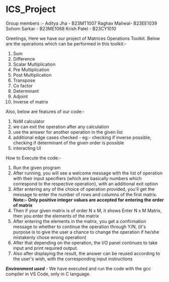 # ICS_Project

Group members :-
Aditya Jha - B23MT1007
Raghav Maliwal- B23EE1039
Sohom Sarkar - B23ME1068
Krish Patel - B23CY1010

Greetings,
Here we have our project of Matrices Operations Toolkit.
Below are the operations which can be performed in this toolkit:-
1. Sum
2. Difference
3. Scalar Multiplication
4. Pre Multiplication
5. Post Multiplication
6. Transpose
7. Co factor
8. Determinant
9. Adjoint
10. Inverse of matrix

Also, below are features of our code:-
1. NxM calculator
2. we can exit the operation after any calculation
3. use the answer for another operation in the given list 
4. additional edge cases checked - eg:- checking if inverse possible, checking if determinant of the given order is possible
5. interacting UI 

How to Execute the code:-
1. Run the given program 
2. After running, you will see a welcome message with the list of operation with their input specifiers (which are basically numbers which correspond to the respective operation), with an additional exit option
3. After entering any of the choice of operation provided, you'll get the message to enter the number of rows and columns of the first matrix.  ********Note:- Only positive integer values are accepted for entering the order of matrix********
4. Then if your given matrix is of order N x M, it shows Enter N x M Matrix, then you enter the elements of the matrix 
5. After entering the elements in the matrix, you get a confirmation message to whether to continue the operation through Y/N, (it's purpose is to give the user a chance to change the operation if he/she mistakenly chose wrong operation)
6. After that depending on the operation, the I/O panel continues to take input and print required output.
7. Also after displaying the result, the answer can be reused according to the user's wish, with the corresponding input instructions

*******Environment used******* - We have executed and run the code with the gcc compiler in VS Code, only in C language.


